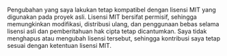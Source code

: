 Pengubahan yang saya lakukan tetap kompatibel dengan lisensi MIT yang digunakan pada proyek asli. Lisensi MIT bersifat permisif, sehingga memungkinkan modifikasi, distribusi ulang, dan penggunaan bebas selama lisensi asli dan pemberitahuan hak cipta tetap dicantumkan. Saya tidak menghapus atau mengubah lisensi tersebut, sehingga kontribusi saya tetap sesuai dengan ketentuan lisensi MIT.